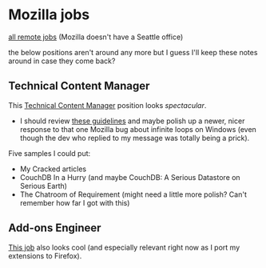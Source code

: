 # Mozilla jobs

[all remote jobs](https://careers.mozilla.org/listings/?location=Remote%20US) (Mozilla doesn't have a Seattle office)

the below positions aren't around any more but I guess I'll keep these notes around in case they come back?

## Technical Content Manager

This [Technical Content Manager](https://careers.mozilla.org/position/gh/1442762/) position looks *spectacular*.
  - I should review [these guidelines](https://www.mozilla.org/en-US/about/governance/policies/participation/) and maybe polish up a newer, nicer response to that one Mozilla bug about infinite loops on Windows (even though the dev who replied to my message was totally being a prick).

Five samples I could put:

- My Cracked articles
- CouchDB In a Hurry (and maybe CouchDB: A Serious Datastore on Serious Earth)
- The Chatroom of Requirement (might need a little more polish? Can't remember how far I got with this)

## Add-ons Engineer

[This job](https://careers.mozilla.org/position/gh/1589555/) also looks cool (and especially relevant right now as I port my extensions to Firefox).
